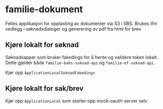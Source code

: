 # familie-dokument
Felles applikasjon for opplasting av dokumenter via S3 i SBS. 
Brukes ifm vedlegg i søknadsdialoger og generering av pdf fra html for brev

## Kjøre lokalt for søknad
Søknadsapper som bruker fakedings for å hente og validere token lokalt. Dette gjelder både `familie-baks-soknad-api` og `familie-ef-soknad-api`.

Kjør opp `ApplicationLocalSoknadFakedings`

## Kjøre lokalt for sak/brev
Kjør opp `ApplicationLocal` som starter opp mock-oauth-server selv